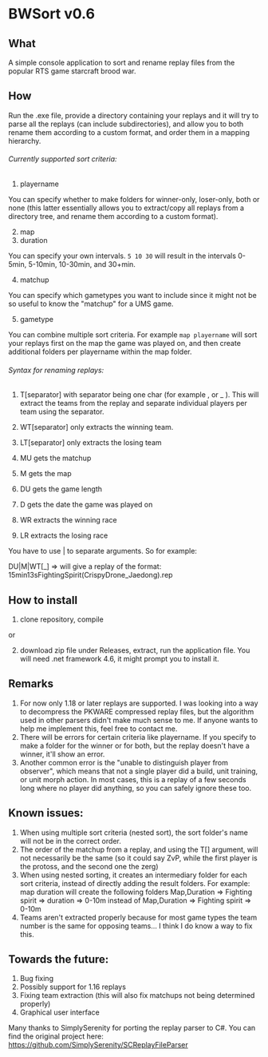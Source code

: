 # BWSort v0.6

## What
A simple console application to sort and rename replay files from the popular RTS game starcraft brood war.

## How
Run the .exe file, provide a directory containing your replays and it will try to parse all the replays (can include subdirectories), and allow you to both rename them according to a custom format, and order them in a mapping hierarchy.

###### Currently supported sort criteria:

1) playername

You can specify whether to make folders for winner-only, loser-only, both or none (this latter essentially allows you to extract/copy all replays from a directory tree,
and rename them according to a custom format).

2) map
3) duration

You can specify your own intervals. `5 10 30` will result in the intervals 0-5min, 5-10min, 10-30min, and 30+min.

4) matchup

You can specify which gametypes you want to include since it might not be so useful to know the "matchup" for a UMS game.

5) gametype

You can combine multiple sort criteria. For example `map playername` will sort your replays first on the map the game was played on, and then create additional folders
per playername within the map folder.

###### Syntax for renaming replays:

1) T[separator] with separator being one char (for example , or _ ). This will extract the teams from the replay and separate individual players per team using the separator.

2) WT[separator] only extracts the winning team.

3) LT[separator] only extracts the losing team

4) MU gets the matchup

5) M gets the map

6) DU gets the game length

7) D gets the date the game was played on

8) WR extracts the winning race

9) LR extracts the losing race

You have to use | to separate arguments. So for example:

DU|M|WT[_] => will give a replay of the format: 15min13sFightingSpirit(CrispyDrone_Jaedong).rep

## How to install

1) clone repository, compile

or

2) download zip file under Releases, extract, run the application file. You will need .net framework 4.6, it might prompt you to install it.

## Remarks

1. For now only 1.18 or later replays are supported. I was looking into a way to decompress the PKWARE compressed replay files, but the algorithm used in other parsers didn't make much sense to me. If anyone wants to help me implement this, feel free to contact me.
2. There will be errors for certain criteria like playername. If you specify to make a folder for the winner or for both, but the replay doesn't have a winner, it'll show an error.
3. Another common error is the "unable to distinguish player from observer", which means that not a single player did a build, unit training, or unit morph action. In most cases, this is a replay of a few seconds long where no player did anything, so you can safely ignore these too.

## Known issues:
1. When using multiple sort criteria (nested sort), the sort folder's name will not be in the correct order.
2. The order of the matchup from a replay, and using the T[] argument, will not necessarily be the same (so it could say ZvP, while the first player is the protoss, and the second one the zerg)
3. When using nested sorting, it creates an intermediary folder for each sort criteria, instead of directly adding the result folders. For example: map duration will create the following folders Map,Duration => Fighting spirit => duration => 0-10m instead of Map,Duration => Fighting spirit => 0-10m
4. Teams aren't extracted properly because for most game types the team number is the same for opposing teams... I think I do know a way to fix this.


## Towards the future:
1. Bug fixing
2. Possibly support for 1.16 replays
3. Fixing team extraction (this will also fix matchups not being determined properly)
4. Graphical user interface

Many thanks to SimplySerenity for porting the replay parser to C#. You can find the original project here: https://github.com/SimplySerenity/SCReplayFileParser
